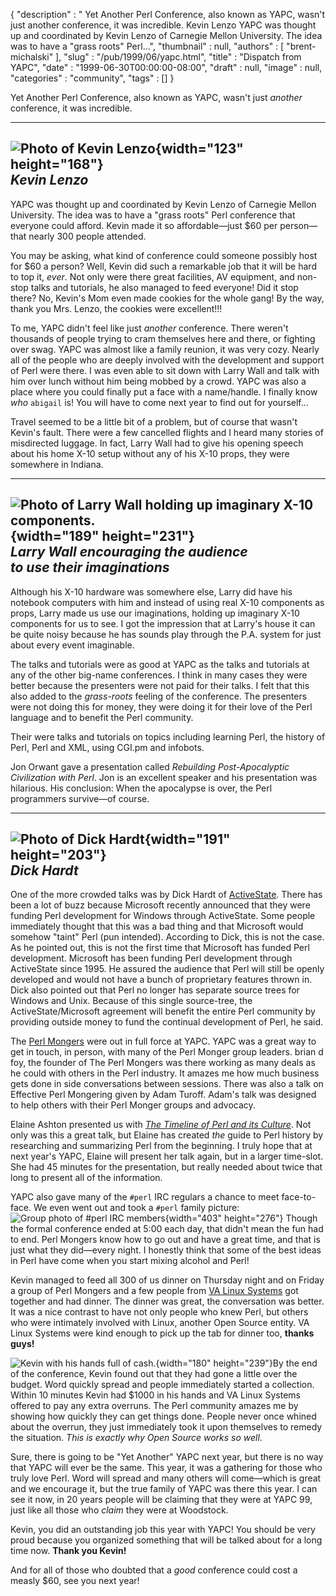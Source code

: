 {
   "description" : " Yet Another Perl Conference, also known as YAPC, wasn't just another conference, it was incredible. Kevin Lenzo YAPC was thought up and coordinated by Kevin Lenzo of Carnegie Mellon University. The idea was to have a &quot;grass roots&quot; Perl...",
   "thumbnail" : null,
   "authors" : [
      "brent-michalski"
   ],
   "slug" : "/pub/1999/06/yapc.html",
   "title" : "Dispatch from YAPC",
   "date" : "1999-06-30T00:00:00-08:00",
   "draft" : null,
   "image" : null,
   "categories" : "community",
   "tags" : []
}





Yet Another Perl Conference, also known as YAPC, wasn't just *another*
conference, it was incredible.

  -----------------------------------------------------------------------------------------
  ![Photo of Kevin Lenzo](/images/_pub_1999_06_yapc/kevin.jpg){width="123" height="168"}\
  *Kevin Lenzo*
  -----------------------------------------------------------------------------------------

YAPC was thought up and coordinated by Kevin Lenzo of Carnegie Mellon
University. The idea was to have a "grass roots" Perl conference that
everyone could afford. Kevin made it so affordable—just \$60 per
person—that nearly 300 people attended.

You may be asking, what kind of conference could someone possibly host
for \$60 a person? Well, Kevin did such a remarkable job that it will be
hard to top it, *ever*. Not only were there great facilities, AV
equipment, and non-stop talks and tutorials, he also managed to feed
everyone! Did it stop there? No, Kevin's Mom even made cookies for the
whole gang! By the way, thank you Mrs. Lenzo, the cookies were
excellent!!!

To me, YAPC didn't feel like just *another* conference. There weren't
thousands of people trying to cram themselves here and there, or
fighting over swag. YAPC was almost like a family reunion, it was very
cozy. Nearly all of the people who are deeply involved with the
development and support of Perl were there. I was even able to sit down
with Larry Wall and talk with him over lunch without him being mobbed by
a crowd. YAPC was also a place where you could finally put a face with a
name/handle. I finally know *who* `abigail` is! You will have to come
next year to find out for yourself...

Travel seemed to be a little bit of a problem, but of course that wasn't
Kevin's fault. There were a few cancelled flights and I heard many
stories of misdirected luggage. In fact, Larry Wall had to give his
opening speech about his home X-10 setup without any of his X-10 props,
they were somewhere in Indiana.

  ------------------------------------------------------------------------------------------------------------------------------------
  ![Photo of Larry Wall holding up imaginary X-10 components.](/images/_pub_1999_06_yapc/larry_x10_1.jpg){width="189" height="231"}\
  *Larry Wall encouraging the audience\
  to use their imaginations*
  ------------------------------------------------------------------------------------------------------------------------------------

Although his X-10 hardware was somewhere else, Larry did have his
notebook computers with him and instead of using real X-10 components as
props, Larry made us use our imaginations, holding up imaginary X-10
components for us to see. I got the impression that at Larry's house it
can be quite noisy because he has sounds play through the P.A. system
for just about every event imaginable.

The talks and tutorials were as good at YAPC as the talks and tutorials
at any of the other big-name conferences. I think in many cases they
were better because the presenters were not paid for their talks. I felt
that this also added to the *grass-roots* feeling of the conference. The
presenters were not doing this for money, they were doing it for their
love of the Perl language and to benefit the Perl community.

Their were talks and tutorials on topics including learning Perl, the
history of Perl, Perl and XML, using CGI.pm and infobots.

Jon Orwant gave a presentation called *Rebuilding Post-Apocalyptic
Civilization with Perl*. Jon is an excellent speaker and his
presentation was hilarious. His conclusion: When the apocalypse is over,
the Perl programmers survive—of course.

  ------------------------------------------------------------------------------------------------
  ![Photo of Dick Hardt ](/images/_pub_1999_06_yapc/dick_hardt_1.jpg){width="191" height="203"}\
  *Dick Hardt*
  ------------------------------------------------------------------------------------------------

One of the more crowded talks was by Dick Hardt of
[ActiveState](http://www.activestate.com). There has been a lot of buzz
because Microsoft recently announced that they were funding Perl
development for Windows through ActiveState. Some people immediately
thought that this was a bad thing and that Microsoft would somehow
"taint" Perl (pun intended). According to Dick, this is not the case. As
he pointed out, this is not the first time that Microsoft has funded
Perl development. Microsoft has been funding Perl development through
ActiveState since 1995. He assured the audience that Perl will still be
openly developed and would not have a bunch of proprietary features
thrown in. Dick also pointed out that Perl no longer has separate source
trees for Windows and Unix. Because of this single source-tree, the
ActiveState/Microsoft agreement will benefit the entire Perl community
by providing outside money to fund the continual development of Perl, he
said.

The [Perl Mongers](http://www.pm.org) were out in full force at YAPC.
YAPC was a great way to get in touch, in person, with many of the Perl
Monger group leaders. brian d foy, the founder of The Perl Mongers was
there working as many deals as he could with others in the Perl
industry. It amazes me how much business gets done in side conversations
between sessions. There was also a talk on Effective Perl Mongering
given by Adam Turoff. Adam's talk was designed to help others with their
Perl Monger groups and advocacy.

Elaine Ashton presented us with *[The Timeline of Perl and its
Culture](http://chaos.wustl.edu/perlhistory/)*. Not only was this a
great talk, but Elaine has created *the* guide to Perl history by
researching and summarizing Perl from the beginning. I truly hope that
at next year's YAPC, Elaine will present her talk again, but in a larger
time-slot. She had 45 minutes for the presentation, but really needed
about twice that long to present all of the information.

YAPC also gave many of the `#perl` IRC regulars a chance to meet
face-to-face. We even went out and took a `#perl` family picture:\
![Group photo of \#perl IRC
members](/images/_pub_1999_06_yapc/perl_1.jpg){width="403" height="276"}
Though the formal conference ended at 5:00 each day, that didn't mean
the fun had to end. Perl Mongers know how to go out and have a great
time, and that is just what they did—every night. I honestly think that
some of the best ideas in Perl have come when you start mixing alcohol
and Perl!

Kevin managed to feed all 300 of us dinner on Thursday night and on
Friday a group of Perl Mongers and a few people from [VA Linux
Systems](http://www.valinux.com) got together and had dinner. The dinner
was great, the conversation was better. It was a nice contrast to have
not only people who knew Perl, but others who were intimately involved
with Linux, another Open Source entity. VA Linux Systems were kind
enough to pick up the tab for dinner too, **thanks guys!**

![Kevin with his hands full of
cash.](/images/_pub_1999_06_yapc/kevin_money2.jpg){width="180"
height="239"}By the end of the conference, Kevin found out that they had
gone a little over the budget. Word quickly spread and people
immediately started a collection. Within 10 minutes Kevin had \$1000 in
his hands and VA Linux Systems offered to pay any extra overruns. The
Perl community amazes me by showing how quickly they can get things
done. People never once whined about the overrun, they just immediately
took it upon themselves to remedy the situation. *This is exactly why
Open Source works so well*.

Sure, there is going to be "Yet Another" YAPC next year, but there is no
way that YAPC will ever be the same. This year, it was a gathering for
those who truly love Perl. Word will spread and many others will
come—which is great and we encourage it, but the true family of YAPC was
there this year. I can see it now, in 20 years people will be claiming
that they were at YAPC 99, just like all those who *claim* they were at
Woodstock.

Kevin, you did an outstanding job this year with YAPC! You should be
very proud because you organized something that will be talked about for
a long time now. **Thank you Kevin!**

And for all of those who doubted that a *good* conference could cost a
measly \$60, see you next year!


